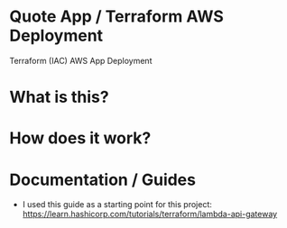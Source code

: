 # Quote App / Terraform AWS Deployment
Terraform (IAC) AWS App Deployment

# What is this?

# How does it work?

# Documentation / Guides
* I used this guide as a starting point for this project: https://learn.hashicorp.com/tutorials/terraform/lambda-api-gateway
